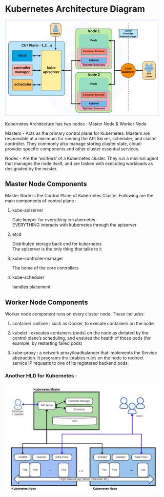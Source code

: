 # Kubernetes Architecture Diagram

![alt text](https://github.com/Shwetanshu/Kubernetes-example/blob/master/img/Architecture_Diagram.png)

Kubernetes Architecture has two nodes : Master Node & Worker Node

Masters - Acts as the primary control plane for Kubernetes. Masters are responsible at a minimum for running the API Server, scheduler, and cluster controller. They commonly also manage storing cluster state, cloud-provider specific components and other cluster essential services. 

Nodes - Are the ‘workers’ of a Kubernetes cluster. They run a minimal agent that manages the node itself, and are tasked with executing workloads as designated by the master. 

## Master Node Components

Master Node is the Control Plane of Kubernetes Cluster. Following are the main components of control plane :

1. kube-apiserver

   Gate keeper for everything in kubernetes<br/>
   EVERYTHING interacts with kubernetes through the apiserver

2. etcd

	Distributed storage back end for kubernetes<br/>
	The apiserver is the only thing that talks to it

3. kube-controller-manager

	The home of the core controllers

4. kube-scheduler

	handles placement

## Worker Node Components

Worker node component runs on every cluster node. These includes:

1. container runtime : such as Docker, to execute containers on the node

2. kubelet : executes containers (pods) on the node as dictated by the control plane’s scheduling, and ensures the
health of those pods (for example, by restarting failed pods)

3. kube-proxy : a network proxy/loadbalancer that implements the Service abstraction. It programs the iptables rules on
the node to redirect service IP requests to one of its registered backend pods.

### Another HLD for Kubernetes :

![alt text](https://github.com/Shwetanshu/Kubernetes-example/blob/master/img/K8s_HLD.png)
